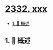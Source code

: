 # [2332. xxx](https://github.com/Tdahuyou/TNotes.leetcode/tree/main/notes/2332.%20xxx)

<!-- region:toc -->

- [1. 📝 概述](#1--概述)

<!-- endregion:toc -->

## 1. 📝 概述
